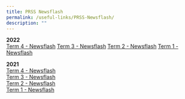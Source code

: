 ```yaml
---
title: PRSS Newsflash
permalink: /useful-links/PRSS-Newsflash/
description: ""
---
```

**2022**  
[Term 4 - Newsflash](/files/Newsflash%20Term%204%202022.pdf)
[Term 3 - Newsflash](/files/Newsflash%20Term%203%202022.pdf)
[Term 2 - Newsflash](/files/Newsflash%20Term%202%202022_Final.pdf)
[Term 1 - Newsflash](/files/Newsflash%20Term%201%202022.pdf)
  
**2021**  
[Term 4 - Newsflash](https://pasirrissec-moe-edu-sg-admin.cwp.sg/qql/slot/u166/Useful%20Links/Newsflash%202021/Newsflash%20Term%204%202021_Final.pdf)  
[Term 3 - Newsflash](https://pasirrissec-moe-edu-sg-admin.cwp.sg/qql/slot/u166/Useful%20Links/Newsflash%202021/Newsflash%20Term%203%202021_Final.pdf)  
[Term 2 - Newsflash](https://pasirrissec-moe-edu-sg-admin.cwp.sg/qql/slot/u166/Useful%20Links/Newsflash%202021/Newsflash%20Term%202%202021.pdf)  
[Term 1 - Newsflash](https://pasirrissec-moe-edu-sg-admin.cwp.sg/qql/slot/u166/Useful%20Links/Newsflash%202021/Newsflash%20Term%201%202021_Final.pdf)